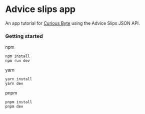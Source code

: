 # Advice slips app
An app tutorial for [Curious Byte](https://www.youtube.com/@CuriousByte) using the Advice Slips JSON API.

### Getting started
npm
```
npm install
npm run dev
```
yarn
```
yarn install
yarn dev
```
pnpm
```
pnpm install
pnpm dev
```